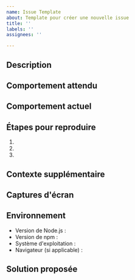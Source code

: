 ```yaml
---
name: Issue Template
about: Template pour créer une nouvelle issue
title: ''
labels: ''
assignees: ''

---
```


## Description
<!-- Décrivez clairement et en détail le problème ou la fonctionnalité -->

## Comportement attendu
<!-- Décrivez ce que vous attendiez qu'il se passe -->

## Comportement actuel
<!-- Décrivez ce qui se passe actuellement -->

## Étapes pour reproduire
<!-- Fournissez des étapes détaillées pour reproduire le problème -->
1.
2.
3.

## Contexte supplémentaire
<!-- Ajoutez tout autre contexte concernant le problème ici -->

## Captures d'écran
<!-- Si applicable, ajoutez des captures d'écran pour aider à expliquer votre problème -->

## Environnement
- Version de Node.js :
- Version de npm :
- Système d'exploitation :
- Navigateur (si applicable) :

## Solution proposée
<!-- Si vous avez une idée de solution, décrivez-la ici --> 
